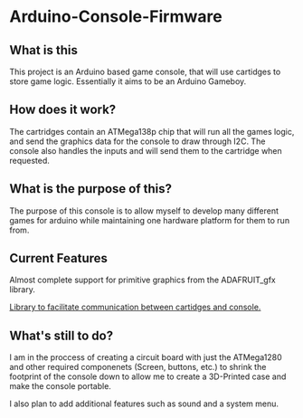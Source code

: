 # Arduino-Console-Firmware


<h2> What is this </h1>
This project is an Arduino based game console, that will use cartidges to store game logic. Essentially it aims to be an Arduino Gameboy.

<h2> How does it work? </h2>
The cartridges contain an ATMega138p chip that will run all the games logic, and send the graphics data for the console to draw through I2C.
The console also handles the inputs and will send them to the cartridge when requested.

<h2>What is the purpose of this?</h2>
The purpose of this console is to allow myself to develop many different games for arduino while maintaining one hardware platform for them to run from.

<h2>Current Features</h2>
Almost complete support for primitive graphics from the ADAFRUIT_gfx library.

<a href="https://github.com/leviaviv28/Arduino-Console-Interface"> Library to facilitate communication between cartidges and console. </a>

<h2>What's still to do?</h2>
I am in the proccess of creating a circuit board with just the ATMega1280 and other required componenets (Screen, buttons, etc.) to shrink the footprint of the console down to allow me to create a 3D-Printed case and make the console portable.

I also plan to add additional features such as sound and a system menu.
